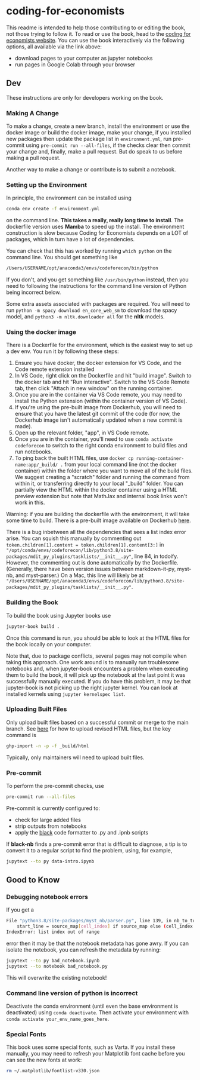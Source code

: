 # coding-for-economists

This readme is intended to help those contributing to or editing the book, not those trying to follow it. To read or use the book, head to the [coding for economists website](https://aeturrell.github.io/coding-for-economists/intro.html). You can use the book interactively via the following options, all available via the link above:

- download pages to your computer as jupyter notebooks
- run pages in Google Colab through your browser

## Dev

These instructions are only for developers working on the book.

### Making A Change

To make a change, create a new branch, install the environment or use the docker image or build the docker image, make your change, if you installed new packages then update the package list in `environment.yml`, run pre-commit using `pre-commit run --all-files`, if the checks clear then commit your change and, finally, make a pull request. But do speak to us before making a pull request.

Another way to make a change or contribute is to submit a notebook.

### Setting up the Environment

In principle, the environment can be installed using

```bash
conda env create -f environment.yml
```

on the command line. **This takes a really, really long time to install**. The dockerfile version uses **Mamba** to speed up the install. The environment construction is slow because Coding for Economists depends on a LOT of packages, which in turn have a lot of dependencies.

You can check that this has worked by running `which python` on the command line. You should get something like

```bash
/Users/USERNAME/opt/anaconda3/envs/codeforecon/bin/python
```

If you don't, and you get something like `/usr/bin/python` instead, then you need to following the instructions for the command line version of Python being incorrect below.

Some extra assets associated with packages are required. You will need to run `python -m spacy download en_core_web_sm` to download the spacy model, and `python3 -m nltk.downloader all` for the **nltk** models.

### Using the docker image

There is a Dockerfile for the environment, which is the easiest way to set up a dev env. You run it by following these steps:

1. Ensure you have docker, the docker extension for VS Code, and the Code remote extension installed
2. In VS Code, right click on the Dockerfile and hit "build image". Switch to the docker tab and hit "Run interactive". Switch to the VS Code Remote tab, then click "Attach in new window" on the running container.
3. Once you are in the container via VS Code remote, you may need to install the Python extension (within the container version of VS Code).
4. If you're using the pre-built image from Dockerhub, you will need to ensure that you have the latest git commit of the code (for now, the Dockerhub image isn't automatically updated when a new commit is made).
5. Open up the relevant folder, "app", in VS Code remote.
6. Once you are in the container, you'll need to use `conda activate codeforecon` to switch to the right conda environment to build files and run notebooks.
7. To ping back the built HTML files, use `docker cp running-container-name:app/_build/ .` from your local command line (not the docker container) within the folder where you want to move all of the build files. We suggest creating a "scratch" folder and running the command from within it, or transferring directly to your local "_build" folder. You can partially view the HTML within the docker container using a HTML preview extension but note that MathJax and internal book links won't work in this.

Warning: if you are building the dockerfile with the environment, it will take some time to build. There is a pre-built image available on Dockerhub [here](https://hub.docker.com/repository/docker/aeturrell/codingforeconomists/general).

There is a bug inbetween all the dependencies that sees a list index error arise. You can squish this manually by commenting out `token.children[1].content = token.children[1].content[3:]` in `"/opt/conda/envs/codeforecon/lib/python3.8/site-packages/mdit_py_plugins/tasklists/__init__.py"`, line 84, in todoify. However, the commenting out is done automatically by the Dockerfile. (Generally, there have been version issues between markdown-it-py, myst-nb, and myst-parser.) On a Mac, this line will likely be at `"/Users/USERNAME/opt/anaconda3/envs/codeforecon/lib/python3.8/site-packages/mdit_py_plugins/tasklists/__init__.py"`.

### Building the Book

To build the book using Jupyter books use

```bash
jupyter-book build .
```

Once this command is run, you should be able to look at the HTML files for the book locally on your computer.

Note that, due to package conflicts, several pages may not compile when taking this approach. One work around is to manually run troublesome notebooks and, when jupyter-book encounters a problem when executing them to build the book, it will pick up the notebook at the last point it was successfully manually executed. If you do have this problem, it may be that jupyter-book is not picking up the right jupyter kernel. You can look at installed kernels using `jupyter kernelspec list`.

### Uploading Built Files

Only upload built files based on a successful commit or merge to the main branch. See [here](https://jupyterbook.org/publish/gh-pages.html) for how to upload revised HTML files, but the key command is

```bash
ghp-import -n -p -f _build/html
```

Typically, only maintainers will need to upload built files.

### Pre-commit

To perform the pre-commit checks, use

```bash
pre-commit run --all-files
```

Pre-commit is currently configured to:

- check for large added files
- strip outputs from notebooks
- apply the [black](https://black.readthedocs.io/en/stable/) code formatter to .py and .ipnb scripts

If **black-nb** finds a pre-commit error that is difficult to diagnose, a tip is to convert it to a regular script to find the problem, using, for example,

```bash
jupytext --to py data-intro.ipynb
```

## Good to Know

### Debugging notebook errors

If you get a

```bash
File "python3.8/site-packages/myst_nb/parser.py", line 139, in nb_to_tokens
    start_line = source_map[cell_index] if source_map else (cell_index + 1) * 10000
IndexError: list index out of range
```

error then it may be that the notebook metadata has gone awry. If you can isolate the notebook, you can refresh the metadata by running:

```bash
jupytext --to py bad_notebook.ipynb
jupytext --to notebook bad_notebook.py
```

This will overwrite the existing notebook!

### Command line version of python is incorrect

Deactivate the conda environment (until even the base environment is deactivated) using `conda deactivate`. Then activate your environment with `conda activate your_env_name_goes_here`.

### Special Fonts

This book uses some special fonts, such as Varta. If you install these manually, you may need to refresh your Matplotlib font cache before you can see the new fonts at work:

```bash
rm ~/.matplotlib/fontlist-v330.json
```